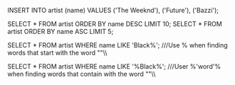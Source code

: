 INSERT INTO artist
(name)
VALUES
('The Weeknd'),
('Future'),
('Bazzi');

SELECT * FROM artist ORDER BY name DESC LIMIT 10;
SELECT * FROM artist ORDER BY name ASC LIMIT 5;

SELECT * FROM artist WHERE name LIKE 'Black%';
///Use % when finding words that start with the word ""\\\

SELECT * FROM artist WHERE name LIKE '%Black%';
///User %'word'% when finding words that contain with the word ""\\\
